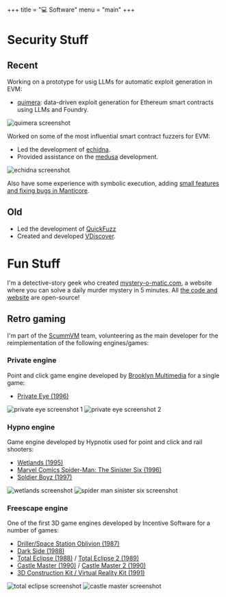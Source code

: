 +++
title = "💻 Software"
menu = "main"
+++

# Security Stuff

## Recent

Working on a prototype for usig LLMs for automatic exploit generation in EVM:

* [quimera](https://github.com/gustavo-grieco/quimera): data-driven exploit generation for Ethereum smart contracts using LLMs and Foundry.

![quimera screenshot](https://i.imgur.com/kZZiNTr.png "300px")

Worked on some of the most influential smart contract fuzzers for EVM:

* Led the development of [echidna](https://github.com/crytic/echidna).
* Provided assistance on the [medusa](https://github.com/crytic/medusa) development.

![echidna screenshot](https://i.imgur.com/saFWti4.png "300px")

Also have some experience with symbolic execution, adding [small features and fixing bugs in Manticore](https://github.com/trailofbits/manticore/pulls?q=is%3Apr+author%3Agustavo-grieco).

## Old

* Led the development of [QuickFuzz](https://github.com/CIFASIS/QuickFuzz)
* Created and developed [VDiscover](https://github.com/CIFASIS/VDiscover).

# Fun Stuff

I'm a detective-story geek who created [mystery-o-matic.com](https://mystery-o-matic.com), a website where you can solve a daily murder mystery in 5 minutes. All [the code and website](https://github.com/mystery-o-matic/mystery-o-matic.github.io/) are open-source!

## Retro gaming

I'm part of the [ScummVM](https://www.scummvm.org/) team, volunteering as the main developer for the reimplementation of the following engines/games:

### Private engine
Point and click game engine developed by [Brooklyn Multimedia](https://www.mobygames.com/company/2861/brooklyn-multimedia/) for a single game:
* [Private Eye (1996)](https://www.mobygames.com/game/7117/private-eye/)

![private eye screenshot 1](https://www.scummvm.org/data/screenshots/private/private-eye/private-eye_win_en_1_1_full.png "350px") ![private eye screenshot 2](https://www.scummvm.org/data/screenshots/private/private-eye/private-eye_win_en_1_4_full.png "350px")

### Hypno engine
Game engine developed by Hypnotix used for point and click and rail shooters:
* [Wetlands (1995)](https://www.mobygames.com/game/862/wetlands/)
* [Marvel Comics Spider-Man: The Sinister Six (1996)](https://www.mobygames.com/game/34907/marvel-comics-spider-man-the-sinister-six/)
* [Soldier Boyz (1997)](https://www.mobygames.com/game/8383/soldier-boyz/)

![wetlands screenshot](https://www.scummvm.org/data/screenshots/hypno/wetlands/wetlands_dos_en_1_2_full.png "350px") ![spider man sinister six screenshot](https://www.scummvm.org/data/screenshots/hypno/sinistersix/sinistersix_dos_de_1_5_full.png "350px")

### Freescape engine
One of the first 3D game engines developed by Incentive Software for a number of games:
* [Driller/Space Station Oblivion (1987)](https://www.mobygames.com/game/4933/space-station-oblivion/)
* [Dark Side (1988)](https://www.mobygames.com/game/21802/dark-side/)
* [Total Eclipse (1988)](https://www.mobygames.com/game/6712/total-eclipse/) / [Total Eclipse 2 (1989)](https://www.mobygames.com/game/71411/total-eclipse-special-edition/)
*  [Castle Master (1990)](https://www.mobygames.com/game/2155/castle-master/) / [Castle Master 2 (1990)](https://www.mobygames.com/game/2169/castle-master-castle-master-ii-the-crypt/)
* [3D Construction Kit / Virtual Reality Kit (1991)](https://www.mobygames.com/game/391/virtual-reality-studio/)

![total eclipse screenshot](https://www.scummvm.org/data/screenshots/freescape/totaleclipse/totaleclipse_dos_en_1_2_full.png "350px") ![castle master screenshot](https://www.scummvm.org/data/screenshots/freescape/castlemaster/castlemaster_dos_en_1_1_full.png "350px")

